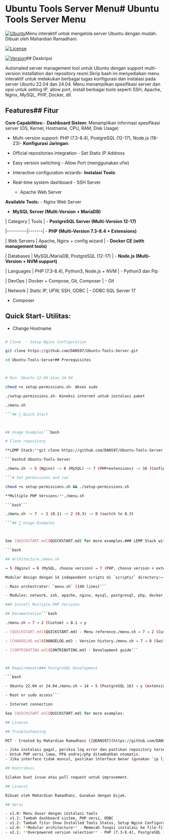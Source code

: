 # Ubuntu Tools Server Menu# Ubuntu Tools Server Menu



[![Ubuntu](https://img.shields.io/badge/Ubuntu-22.04%20%7C%2024.04-orange?logo=ubuntu)](https://ubuntu.com)Menu interaktif untuk mengelola server Ubuntu dengan mudah. Dibuat oleh Mahardian Ramadhani.

[![License](https://img.shields.io/badge/License-MIT-blue.svg)](LICENSE)

[![Version](https://img.shields.io/badge/Version-2.1-green.svg)](CHANGELOG.md)## Deskripsi



Automated server management tool untuk Ubuntu dengan support multi-version installation dari repository resmi.Skrip bash ini menyediakan menu interaktif untuk melakukan berbagai tugas konfigurasi dan instalasi pada server Ubuntu 22.04 dan 24.04. Menu menampilkan spesifikasi server dan opsi untuk setting IP, allow port, install berbagai tools seperti SSH, Apache, Nginx, MySQL, PHP, Docker, dll.



## Features## Fitur



**Core Capabilities:**- **Dashboard Sistem**: Menampilkan informasi spesifikasi server (OS, Kernel, Hostname, CPU, RAM, Disk Usage)

- Multi-version support: PHP (7.3-8.4), PostgreSQL (12-17), Node.js (18-23)- **Konfigurasi Jaringan**:

- Official repositories integration  - Set Static IP Address

- Easy version switching  - Allow Port (menggunakan ufw)

- Interactive configuration wizards- **Instalasi Tools**:

- Real-time system dashboard  - SSH Server

  - Apache Web Server

**Available Tools:**  - Nginx Web Server

  - **MySQL Server (Multi-Version + MariaDB)**

| Category | Tools |  - **PostgreSQL Server (Multi-Version 12-17)**

|----------|-------|  - **PHP (Multi-Version 7.3-8.4 + Extensions)**

| Web Servers | Apache, Nginx + config wizard |  - **Docker CE (with management tools)**

| Databases | MySQL/MariaDB, PostgreSQL (12-17) |  - **Node.js (Multi-Version + NVM support)**

| Languages | PHP (7.3-8.4), Python3, Node.js + NVM |  - Python3 dan Pip

| DevOps | Docker + Compose, Git, Composer |  - Git

| Network | Static IP, UFW, SSH, ODBC |  - ODBC SQL Server 17

  - Composer

## Quick Start- **Utilitas**:

  - Change Hostname

```bash  - Show Installed Tools Status

# Clone  - Setup Nginx Configuration

git clone https://github.com/DANS97/Ubuntu-Tools-Server.git

cd Ubuntu-Tools-Server## Prerequisites



# Run- Ubuntu 22.04 atau 24.04

chmod +x setup-permissions.sh- Akses sudo

./setup-permissions.sh- Koneksi internet untuk instalasi paket

./menu.sh

```## 🚀 Quick Start



## Usage Examples```bash

# Clone repository

**LEMP Stack:**git clone https://github.com/DANS97/Ubuntu-Tools-Server.git

```bashcd Ubuntu-Tools-Server

./menu.sh -> 5 (Nginx) -> 6 (MySQL) -> 7 (PHP+extensions) -> 16 (Configure)

```# Set permissions and run

chmod +x setup-permissions.sh && ./setup-permissions.sh

**Multiple PHP Versions:**./menu.sh

```bash```

./menu.sh -> 7 -> 2 (8.1) -> 2 (8.3) -> 8 (switch to 8.3)

```## 📖 Usage Examples



See [QUICKSTART.md](QUICKSTART.md) for more examples.### LEMP Stack with Version Control

```bash

## Architecture./menu.sh

→ 5 (Nginx) → 6 (MySQL, choose version) → 7 (PHP, choose version + extensions)

Modular design dengan 14 independent scripts di `scripts/` directory:→ 16 (Configure Nginx) → 17 (Composer)

- Main orchestrator: `menu.sh` (140 lines)```

- Modules: network, ssh, apache, nginx, mysql, postgresql, php, docker, nodejs, python, git, odbc, composer, status

### Install Multiple PHP Versions

## Documentation```bash

./menu.sh → 7 → 2 (Custom) → 8.1 → y

- [QUICKSTART.md](QUICKSTART.md) - Menu reference./menu.sh → 7 → 2 (Custom) → 8.3 → y

- [CHANGELOG.md](CHANGELOG.md) - Version history./menu.sh → 7 → 8 (Switch to 8.3 as default)

- [CONTRIBUTING.md](CONTRIBUTING.md) - Development guide```



## Requirements### PostgreSQL Development

```bash

- Ubuntu 22.04 or 24.04./menu.sh → 14 → 5 (PostgreSQL 16) → y (extensions) → y (configure)

- Root or sudo access```

- Internet connection

See [QUICKSTART.md](QUICKSTART.md) for more examples.

## License

## Troubleshooting

MIT - Created by Mahardian Ramadhani ([@DANS97](https://github.com/DANS97))

- Jika instalasi gagal, periksa log error dan pastikan repository tersedia.
- Untuk PHP versi lama, PPA ondrej/php ditambahkan otomatis.
- Jika interface tidak muncul, pastikan interface benar (gunakan `ip link show`).

## Kontribusi

Silakan buat issue atau pull request untuk improvement.

## Lisensi

Dibuat oleh Mahardian Ramadhani. Gunakan dengan bijak.

## Versi

- v1.0: Menu dasar dengan instalasi tools
- v1.1: Tambah dashboard sistem, PHP versi, ODBC
- v1.2: Tambah fitur Show Installed Tools Status, Setup Nginx Configuration, Composer, dan Setup Project Folder for Nginx
- v2.0: **Modular architecture** - Memecah fungsi instalasi ke file-file terpisah untuk maintenance yang lebih mudah
- v2.1: **Overpowered version selection** - PHP (7.3-8.4), PostgreSQL (12-17), MySQL/MariaDB, Node.js (multi-version + NVM), Docker management
